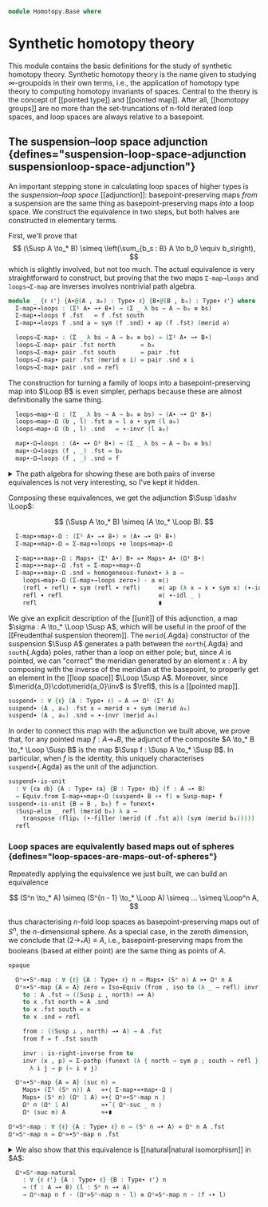 <!--
```agda
{-# OPTIONS -vtactic.hlevel:10 #-}
open import 1Lab.Prelude

open import Algebra.Group.Homotopy

open import Data.List using (_∷_ ; [])

open import Homotopy.Space.Suspension
open import Homotopy.Space.Sphere
open import Homotopy.Conjugation
open import Homotopy.Loopspace
```
-->

```agda
module Homotopy.Base where
```

# Synthetic homotopy theory

This module contains the basic definitions for the study of synthetic
homotopy theory. Synthetic homotopy theory is the name given to studying
$\infty$-groupoids in their own terms, i.e., the application of homotopy
type theory to computing homotopy invariants of spaces. Central to the
theory is the concept of [[pointed type]] and [[pointed map]]. After
all, [[homotopy groups]] are no more than the set-truncations of n-fold
iterated loop spaces, and loop spaces are always relative to a
basepoint.

## The suspension–loop space adjunction {defines="suspension-loop-space-adjunction suspensionloop-space-adjunction"}

An important stepping stone in calculating loop spaces of higher types
is the _suspension–loop space_ [[adjunction]]: basepoint-preserving maps
_from_ a suspension are the same thing as basepoint-preserving maps
_into_ a loop space. We construct the equivalence in two steps, but both
halves are constructed in elementary terms.

First, we'll prove that
$$
(\Susp A \to_* B) \simeq \left(\sum_{b_s : B} A \to b_0 \equiv b_s\right),
$$
which is slightly involved, but not too much. The actual equivalence is
very straightforward to construct, but proving that the two maps
`Σ-map→loops` and `loops→Σ-map` are inverses involves nontrivial path
algebra.

```agda
module _ {ℓ ℓ'} {A∙@(A , a₀) : Type∙ ℓ} {B∙@(B , b₀) : Type∙ ℓ'} where
  Σ-map∙→loops : (Σ¹ A∙ →∙ B∙) → (Σ _ λ bs → A → b₀ ≡ bs)
  Σ-map∙→loops f .fst   = f .fst south
  Σ-map∙→loops f .snd a = sym (f .snd) ∙ ap (f .fst) (merid a)

  loops→Σ-map∙ : (Σ _ λ bs → A → b₀ ≡ bs) → (Σ¹ A∙ →∙ B∙)
  loops→Σ-map∙ pair .fst north       = b₀
  loops→Σ-map∙ pair .fst south       = pair .fst
  loops→Σ-map∙ pair .fst (merid x i) = pair .snd x i
  loops→Σ-map∙ pair .snd = refl
```

The construction for turning a family of loops into a
basepoint-preserving map into $\Loop B$ is even simpler, perhaps
because these are almost definitionally the same thing.

```agda
  loops→map∙-Ω : (Σ _ λ bs → A → b₀ ≡ bs) → (A∙ →∙ Ω¹ B∙)
  loops→map∙-Ω (b , l) .fst a = l a ∙ sym (l a₀)
  loops→map∙-Ω (b , l) .snd   = ∙-invr (l a₀)

  map∙-Ω→loops : (A∙ →∙ Ω¹ B∙) → (Σ _ λ bs → A → b₀ ≡ bs)
  map∙-Ω→loops (f , _) .fst = b₀
  map∙-Ω→loops (f , _) .snd = f
```

<details>
<summary>The path algebra for showing these are both pairs of inverse
equivalences is not very interesting, so I've kept it hidden.</summary>

```agda
  Σ-map∙≃loops : (Σ¹ A∙ →∙ B∙) ≃ (Σ _ λ b → A → b₀ ≡ b)
  Σ-map∙≃loops = Iso→Equiv (Σ-map∙→loops , iso loops→Σ-map∙ invr invl) where
    invr : is-right-inverse loops→Σ-map∙ Σ-map∙→loops
    invr (p , q) = Σ-pathp refl $ funext λ a → ∙-idl (q a)

    invl : is-left-inverse loops→Σ-map∙ Σ-map∙→loops
    invl (f , pres) i = funext f' i , λ j → pres (~ i ∨ j) where
      f' : (a : Susp A) → loops→Σ-map∙ (Σ-map∙→loops (f , pres)) .fst a ≡ f a
      f' north = sym pres
      f' south = refl
      f' (merid x i) j = ∙-filler₂ (sym pres) (ap f (merid x)) j i

  loops≃map∙-Ω : (Σ _ λ bs → A → b₀ ≡ bs) ≃ (A∙ →∙ Ω¹ B∙)
  loops≃map∙-Ω = Iso→Equiv (loops→map∙-Ω , iso map∙-Ω→loops invr invl) where
    lemma' : ∀ {ℓ} {A : Type ℓ} {x : A} (q : x ≡ x) (r : refl ≡ q)
           → ap (λ p → q ∙ sym p) r ∙ ∙-invr q ≡ ∙-idr q ∙ sym r
    lemma' q r =
      J (λ q' r → ap (λ p → q' ∙ sym p) r ∙ ∙-invr q' ≡ ∙-idr q' ∙ sym r)
        (∙-idl _ ∙ sym (∙-idr _))
        r

    invr : is-right-inverse map∙-Ω→loops loops→map∙-Ω
    invr (b , x) = Σ-pathp (funext (λ a → ap₂ _∙_ refl (ap sym x) ∙ ∙-idr _)) (to-pathp (subst-path-left _ _ ∙ lemma)) where
      lemma =
        ⌜ sym (ap₂ _∙_ refl (ap sym x) ∙ ∙-idr (b a₀)) ⌝ ∙ ∙-invr (b a₀)          ≡⟨ ap! (sym-∙ (sym _) _) ⟩
        (sym (∙-idr (b a₀)) ∙ ap (b a₀ ∙_) (ap sym (sym x))) ∙ ∙-invr (b a₀)      ≡⟨ sym (∙-assoc _ _ _) ⟩
        sym (∙-idr (b a₀)) ∙ ⌜ ap (λ p → b a₀ ∙ sym p) (sym x) ∙ ∙-invr (b a₀) ⌝  ≡⟨ ap! (lemma' (b a₀) (sym x)) ⟩
        sym (∙-idr (b a₀)) ∙ ∙-idr (b a₀) ∙ x                                     ≡⟨ ∙-cancell _ _ ⟩
        x                                                                         ∎

    invl : is-left-inverse map∙-Ω→loops loops→map∙-Ω
    invl (f , p) = Σ-pathp (p a₀) $ to-pathp $ funext $ λ x →
        subst-path-right _ _ ∙ sym (∙-assoc _ _ _)
      ∙ ap₂ _∙_ refl (∙-invl (p a₀)) ∙ ∙-idr _
      ∙ ap p (transport-refl x)
```
</details>

Composing these equivalences, we get the adjunction $\Susp \dashv \Loop$:

$$
(\Susp A \to_* B) \simeq (A \to_* \Loop B).
$$

```agda
  Σ-map∙≃map∙-Ω : (Σ¹ A∙ →∙ B∙) ≃ (A∙ →∙ Ω¹ B∙)
  Σ-map∙≃map∙-Ω = Σ-map∙≃loops ∙e loops≃map∙-Ω

  Σ-map∙≃∙map∙-Ω : Maps∙ (Σ¹ A∙) B∙ ≃∙ Maps∙ A∙ (Ω¹ B∙)
  Σ-map∙≃∙map∙-Ω .fst = Σ-map∙≃map∙-Ω
  Σ-map∙≃∙map∙-Ω .snd = homogeneous-funext∙ λ a →
    loops→map∙-Ω (Σ-map∙→loops zero∙) · a ≡⟨⟩
    (refl ∙ refl) ∙ sym (refl ∙ refl)     ≡⟨ ap (λ x → x ∙ sym x) (∙-idl _) ⟩
    refl ∙ refl                           ≡⟨ ∙-idl _ ⟩
    refl                                  ∎
```

<!--
```agda
private
  loops-map
    : ∀ {ℓa ℓb ℓc} {A∙@(A , a₀) : Type∙ ℓa} {B∙@(B , b₀) : Type∙ ℓb} {C∙@(C , c₀) : Type∙ ℓc}
    → (B∙ →∙ C∙)
    → (Σ _ λ b → A → b₀ ≡ b) → (Σ _ λ c → A → c₀ ≡ c)
  loops-map (f , pt) (b , l) = f b , λ a → sym pt ∙ ap f (l a)

Σ-map∙≃loops-naturalr
  : ∀ {ℓa ℓb ℓc} {A∙@(A , a₀) : Type∙ ℓa} {B∙@(B , b₀) : Type∙ ℓb} {C∙@(C , c₀) : Type∙ ℓc}
  → (f∙ : B∙ →∙ C∙) (l∙ : Σ¹ A∙ →∙ B∙)
  → loops-map {A∙ = A∙} f∙ (Σ-map∙→loops {A∙ = A∙} l∙)
  ≡ Σ-map∙→loops {A∙ = A∙} (f∙ ∘∙ l∙)
Σ-map∙≃loops-naturalr {A∙ = A , a₀} (f , pt) (l , pt') = refl ,ₚ ext λ a →
  sym pt ∙ ap f (sym pt' ∙ ap l (merid a))           ≡⟨ ap (sym pt ∙_) (ap-∙ f _ _) ⟩
  sym pt ∙ ap f (sym pt') ∙ ap (f ∘ l) (merid a)     ≡⟨ ∙-assoc _ _ _ ⟩
  ⌜ sym pt ∙ ap f (sym pt') ⌝ ∙ ap (f ∘ l) (merid a) ≡˘⟨ ap¡ (sym-∙ _ _) ⟩
  sym (ap f pt' ∙ pt) ∙ ap (f ∘ l) (merid a)         ∎

opaque
  unfolding Ω¹-map

  loops≃map∙-Ω-naturalr
    : ∀ {ℓa ℓb ℓc} {A∙@(A , a₀) : Type∙ ℓa} {B∙@(B , b₀) : Type∙ ℓb} {C∙@(C , c₀) : Type∙ ℓc}
    → (f∙ : B∙ →∙ C∙) (l∙ : Σ _ λ b → A → b₀ ≡ b)
    → Ω¹-map f∙ ∘∙ loops→map∙-Ω {A∙ = A∙} l∙
    ≡ loops→map∙-Ω (loops-map {A∙ = A∙} f∙ l∙)
  loops≃map∙-Ω-naturalr {A∙ = A , a₀} f∙@(f , pt) (b , l) = homogeneous-funext∙ λ a →
    Ω¹-map f∙ .fst (loops→map∙-Ω (b , l) .fst a)       ≡⟨⟩
    conj pt (ap f (l a ∙ sym (l a₀)))                  ≡⟨ conj-defn _ _ ⟩
    sym pt ∙ ⌜ ap f (l a ∙ sym (l a₀)) ⌝ ∙ pt          ≡⟨ ap! (ap-∙ f _ _) ⟩
    sym pt ∙ ((ap f (l a) ∙ ap f (sym (l a₀))) ∙ pt)   ≡⟨ ap (sym pt ∙_) (sym (∙-assoc _ _ _)) ⟩
    sym pt ∙ (ap f (l a) ∙ (ap f (sym (l a₀)) ∙ pt))   ≡⟨ ∙-assoc _ _ _ ⟩
    (sym pt ∙ ap f (l a)) ∙ ⌜ ap f (sym (l a₀)) ∙ pt ⌝ ≡˘⟨ ap¡ (sym-∙ _ _) ⟩
    (sym pt ∙ ap f (l a)) ∙ sym (sym pt ∙ ap f (l a₀)) ∎

Σ-map∙≃map∙-Ω-naturalr
  : ∀ {ℓa ℓb ℓc} {A∙ : Type∙ ℓa} {B∙ : Type∙ ℓb} {C∙ : Type∙ ℓc}
  → (f : B∙ →∙ C∙) (l : Σ¹ A∙ →∙ B∙)
  → Ω¹-map f ∘∙ Σ-map∙≃map∙-Ω {A∙ = A∙} .fst l ≡ Σ-map∙≃map∙-Ω .fst (f ∘∙ l)
Σ-map∙≃map∙-Ω-naturalr {A∙ = A∙} f∙ l∙ =
  Ω¹-map f∙ ∘∙ Σ-map∙≃map∙-Ω .fst l∙                                ≡⟨ loops≃map∙-Ω-naturalr f∙ _ ⟩
  loops→map∙-Ω (loops-map {A∙ = A∙} f∙ (Σ-map∙→loops {A∙ = A∙} l∙)) ≡⟨ ap loops→map∙-Ω (Σ-map∙≃loops-naturalr {A∙ = A∙} f∙ l∙) ⟩
  Σ-map∙≃map∙-Ω .fst (f∙ ∘∙ l∙)                                     ∎
```
-->

We give an explicit description of the [[unit]] of this adjunction,
a map $\sigma : A \to_* \Loop \Susp A$, which will be useful in the
proof of the [[Freudenthal suspension theorem]].
The `merid`{.Agda} constructor of the suspension $\Susp A$
generates a path between the `north`{.Agda} and `south`{.Agda} poles,
rather than a loop on either pole; but, since $A$ is pointed, we
can "correct" the meridian generated by an element $x : A$ by composing
with the inverse of the meridian at the basepoint, to properly get an
element in the [[loop space]] $\Loop \Susp A$. Moreover, since
$\merid{a_0}\cdot\merid{a_0}\inv$ is $\refl$, this is a [[pointed map]].

```agda
suspend∙ : ∀ {ℓ} (A : Type∙ ℓ) → A →∙ Ω¹ (Σ¹ A)
suspend∙ (A , a₀) .fst x = merid x ∙ sym (merid a₀)
suspend∙ (A , a₀) .snd = ∙-invr (merid a₀)
```

<!--
```agda
suspend : ∀ {ℓ} (A : Type∙ ℓ) → ⌞ A ⌟ → Path ⌞ Σ¹ A ⌟ north north
suspend A∙ x = suspend∙ A∙ .fst x
```
-->

In order to connect this map with the adjunction we built above,
we prove that, for any pointed map $f : A \to_* B$, the adjunct of the
composite $A \to_* B \to_* \Loop \Susp B$ is the map $\Susp f :
\Susp A \to_* \Susp B$. In particular, when $f$ is the identity, this
uniquely characterises `suspend∙`{.Agda} as the unit of the adjunction.

```agda
suspend∙-is-unit
  : ∀ {ℓa ℓb} {A : Type∙ ℓa} {B : Type∙ ℓb} (f : A →∙ B)
  → Equiv.from Σ-map∙≃map∙-Ω (suspend∙ B ∘∙ f) ≡ Susp-map∙ f
suspend∙-is-unit {B = B , b₀} f = funext∙
  (Susp-elim _ refl (merid b₀) λ a →
    transpose (flip₁ (∙-filler (merid (f .fst a)) (sym (merid b₀)))))
  refl
```

<!--
```agda
opaque
  unfolding Ω¹-map

  suspend∙-natural
    : ∀ {ℓa ℓb} {A : Type∙ ℓa} {B : Type∙ ℓb} (f : A →∙ B)
    → Ω¹-map (Susp-map∙ f) ∘∙ suspend∙ A ≡ suspend∙ B ∘∙ f
  suspend∙-natural {A = A∙@(A , a₀)} {B = B∙@(B , b₀)} f∙@(f , pt) =
    homogeneous-funext∙ λ a →
      conj refl (ap (Susp-map f) (merid a ∙ sym (merid a₀))) ≡⟨ conj-refl _ ⟩
      ap (Susp-map f) (merid a ∙ sym (merid a₀))             ≡⟨ ap-∙ (Susp-map f) (merid a) (sym (merid a₀)) ⟩
      merid (f a) ∙ sym (merid ⌜ f a₀ ⌝)                     ≡⟨ ap! pt ⟩
      merid (f a) ∙ sym (merid b₀)                           ∎
```
-->

### Loop spaces are equivalently based maps out of spheres {defines="loop-spaces-are-maps-out-of-spheres"}

Repeatedly applying the equivalence we just built, we can build an
equivalence

$$
(S^n \to_* A) \simeq (S^{n - 1} \to_* \Loop A) \simeq ... \simeq \Loop^n A,
$$

thus characterising $n$-fold loop spaces as basepoint-preserving maps
out of $S^n$, the $n$-dimensional sphere. As a special case, in the
zeroth dimension, we conclude that $(2 \to_* A) \equiv A$, i.e.,
basepoint-preserving maps from the booleans (based at either point) are
the same thing as points of $A$.

```agda
opaque

  Ωⁿ≃∙Sⁿ-map : ∀ {ℓ} {A : Type∙ ℓ} n → Maps∙ (Sⁿ n) A ≃∙ Ωⁿ n A
  Ωⁿ≃∙Sⁿ-map {A = A} zero = Iso→Equiv (from , iso to (λ _ → refl) invr) , refl where
    to : A .fst → ((Susp ⊥ , north) →∙ A)
    to x .fst north = A .snd
    to x .fst south = x
    to x .snd = refl

    from : ((Susp ⊥ , north) →∙ A) → A .fst
    from f = f .fst south

    invr : is-right-inverse from to
    invr (x , p) = Σ-pathp (funext (λ { north → sym p ; south → refl }))
      λ i j → p (~ i ∨ j)

  Ωⁿ≃∙Sⁿ-map {A = A} (suc n) =
    Maps∙ (Σ¹ (Sⁿ n)) A   ≃∙⟨ Σ-map∙≃∙map∙-Ω ⟩
    Maps∙ (Sⁿ n) (Ωⁿ 1 A) ≃∙⟨ Ωⁿ≃∙Sⁿ-map n ⟩
    Ωⁿ n (Ωⁿ 1 A)         ≃∙˘⟨ Ωⁿ-suc _ n ⟩
    Ωⁿ (suc n) A          ≃∙∎

Ωⁿ≃Sⁿ-map : ∀ {ℓ} {A : Type∙ ℓ} n → (Sⁿ n →∙ A) ≃ Ωⁿ n A .fst
Ωⁿ≃Sⁿ-map n = Ωⁿ≃∙Sⁿ-map n .fst
```

<!--
```agda
opaque
  unfolding Ωⁿ≃∙Sⁿ-map
```
-->

<details>
<summary>
We also show that this equivalence is [[natural|natural isomorphism]]
in $A$:

```agda
  Ωⁿ≃Sⁿ-map-natural
    : ∀ {ℓ ℓ'} {A : Type∙ ℓ} {B : Type∙ ℓ'} n
    → (f : A →∙ B) (l : Sⁿ n →∙ A)
    → Ωⁿ-map n f · (Ωⁿ≃Sⁿ-map n · l) ≡ Ωⁿ≃Sⁿ-map n · (f ∘∙ l)
```
</summary>

```agda
  Ωⁿ≃Sⁿ-map-natural zero f l = refl
  Ωⁿ≃Sⁿ-map-natural (suc n) f l =
    Ωⁿ-map (suc n) f · (Equiv.from (Ωⁿ-suc _ n .fst) (Ωⁿ≃Sⁿ-map n · (Σ-map∙≃map∙-Ω · l)))
      ≡⟨ Equiv.adjunctl (Ωⁿ-suc _ n .fst) (Ω-suc-natural n f ·ₚ _) ⟩
    Equiv.from (Ωⁿ-suc _ n .fst) ⌜ Ωⁿ-map n (Ω¹-map f) .fst (Ωⁿ≃Sⁿ-map n · (Σ-map∙≃map∙-Ω · l)) ⌝
      ≡⟨ ap! (Ωⁿ≃Sⁿ-map-natural n (Ω¹-map f) _) ⟩
    Equiv.from (Ωⁿ-suc _ n .fst) (Ωⁿ≃Sⁿ-map n · ⌜ Ω¹-map f ∘∙ Σ-map∙≃map∙-Ω · l ⌝)
      ≡⟨ ap! (Σ-map∙≃map∙-Ω-naturalr f l) ⟩
    Equiv.from (Ωⁿ-suc _ n .fst) (Ωⁿ≃Sⁿ-map n · (Σ-map∙≃map∙-Ω · (f ∘∙ l)))
      ∎
```
</details>

<!--
```agda
  Ωⁿ≃Sⁿ-map-inv-natural
    : ∀ {ℓ ℓ'} {A : Type∙ ℓ} {B : Type∙ ℓ'} n
    → (f : A →∙ B) (l : ⌞ Ωⁿ n A ⌟)
    → f ∘∙ Equiv.from (Ωⁿ≃Sⁿ-map n) l ≡ Equiv.from (Ωⁿ≃Sⁿ-map n) (Ωⁿ-map n f .fst l)
  Ωⁿ≃Sⁿ-map-inv-natural n f l = Equiv.adjunctl (Ωⁿ≃Sⁿ-map n) $
      sym (Ωⁿ≃Sⁿ-map-natural n f (Equiv.from (Ωⁿ≃Sⁿ-map n) l))
    ∙ ap (Ωⁿ-map n f .fst) (Equiv.ε (Ωⁿ≃Sⁿ-map n) l)
```
-->
